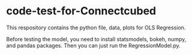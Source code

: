 # code-test-for-Connectcubed
This respository contains the python file, data, plots for OLS Regression.

Before testing the model, you need to install statsmodels, bokeh, numpy, and pandas packages.
Then you can just run the RegressionModel.py.
